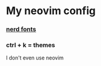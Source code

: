 # My neovim config
### [nerd fonts](https://www.nerdfonts.com/)
### ctrl + k = themes

I don't even use neovim
